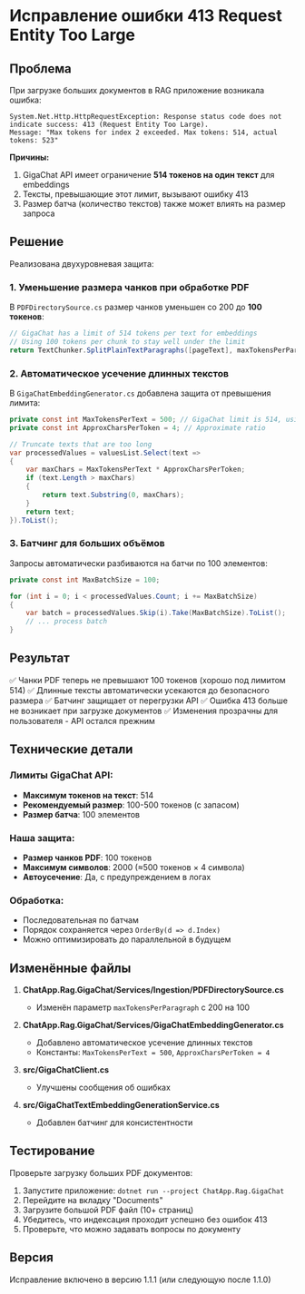 # Исправление ошибки 413 Request Entity Too Large

## Проблема

При загрузке больших документов в RAG приложение возникала ошибка:

```text
System.Net.Http.HttpRequestException: Response status code does not indicate success: 413 (Request Entity Too Large).
Message: "Max tokens for index 2 exceeded. Max tokens: 514, actual tokens: 523"
```

**Причины:**
1. GigaChat API имеет ограничение **514 токенов на один текст** для embeddings
2. Тексты, превышающие этот лимит, вызывают ошибку 413
3. Размер батча (количество текстов) также может влиять на размер запроса

## Решение

Реализована двухуровневая защита:

### 1. Уменьшение размера чанков при обработке PDF

В `PDFDirectorySource.cs` размер чанков уменьшен со 200 до **100 токенов**:

```csharp
// GigaChat has a limit of 514 tokens per text for embeddings
// Using 100 tokens per chunk to stay well under the limit
return TextChunker.SplitPlainTextParagraphs([pageText], maxTokensPerParagraph: 100)
```

### 2. Автоматическое усечение длинных текстов

В `GigaChatEmbeddingGenerator.cs` добавлена защита от превышения лимита:

```csharp
private const int MaxTokensPerText = 500; // GigaChat limit is 514, using 500 for safety
private const int ApproxCharsPerToken = 4; // Approximate ratio

// Truncate texts that are too long
var processedValues = valuesList.Select(text =>
{
    var maxChars = MaxTokensPerText * ApproxCharsPerToken;
    if (text.Length > maxChars)
    {
        return text.Substring(0, maxChars);
    }
    return text;
}).ToList();
```

### 3. Батчинг для больших объёмов

Запросы автоматически разбиваются на батчи по 100 элементов:

```csharp
private const int MaxBatchSize = 100;

for (int i = 0; i < processedValues.Count; i += MaxBatchSize)
{
    var batch = processedValues.Skip(i).Take(MaxBatchSize).ToList();
    // ... process batch
}
```

## Результат

✅ Чанки PDF теперь не превышают 100 токенов (хорошо под лимитом 514)
✅ Длинные тексты автоматически усекаются до безопасного размера
✅ Батчинг защищает от перегрузки API
✅ Ошибка 413 больше не возникает при загрузке документов
✅ Изменения прозрачны для пользователя - API остался прежним

## Технические детали

### Лимиты GigaChat API:
- **Максимум токенов на текст**: 514
- **Рекомендуемый размер**: 100-500 токенов (с запасом)
- **Размер батча**: 100 элементов

### Наша защита:
- **Размер чанков PDF**: 100 токенов
- **Максимум символов**: 2000 (≈500 токенов × 4 символа)
- **Автоусечение**: Да, с предупреждением в логах

### Обработка:
- Последовательная по батчам
- Порядок сохраняется через `OrderBy(d => d.Index)`
- Можно оптимизировать до параллельной в будущем

## Изменённые файлы

1. **ChatApp.Rag.GigaChat/Services/Ingestion/PDFDirectorySource.cs**
   - Изменён параметр `maxTokensPerParagraph` с 200 на 100

2. **ChatApp.Rag.GigaChat/Services/GigaChatEmbeddingGenerator.cs**
   - Добавлено автоматическое усечение длинных текстов
   - Константы: `MaxTokensPerText = 500`, `ApproxCharsPerToken = 4`

3. **src/GigaChatClient.cs**
   - Улучшены сообщения об ошибках

4. **src/GigaChatTextEmbeddingGenerationService.cs**
   - Добавлен батчинг для консистентности

## Тестирование

Проверьте загрузку больших PDF документов:

1. Запустите приложение: `dotnet run --project ChatApp.Rag.GigaChat`
2. Перейдите на вкладку "Documents"
3. Загрузите большой PDF файл (10+ страниц)
4. Убедитесь, что индексация проходит успешно без ошибок 413
5. Проверьте, что можно задавать вопросы по документу

## Версия

Исправление включено в версию 1.1.1 (или следующую после 1.1.0)
